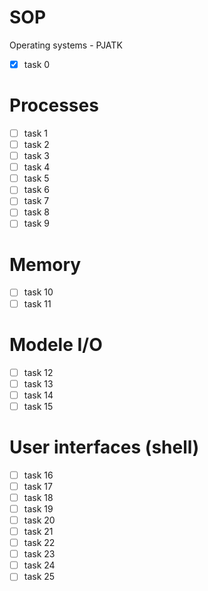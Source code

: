 # SOP
Operating systems - PJATK
- [x] task  0
# Processes
- [ ] task  1
- [ ] task  2
- [ ] task  3
- [ ] task  4
- [ ] task  5
- [ ] task  6
- [ ] task  7
- [ ] task  8
- [ ] task  9
# Memory
- [ ] task  10
- [ ] task  11
# Modele I/O
- [ ] task  12
- [ ] task  13
- [ ] task  14
- [ ] task  15
# User interfaces (shell)
- [ ] task  16
- [ ] task  17
- [ ] task  18
- [ ] task  19
- [ ] task  20
- [ ] task  21
- [ ] task  22
- [ ] task  23
- [ ] task  24
- [ ] task  25
